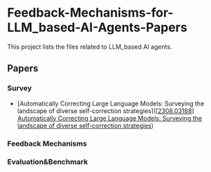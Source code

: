 # Feedback-Mechanisms-for-LLM_based-AI-Agents-Papers
This project lists the files related to LLM_based AI agents.

## Papers

### Survey

- [Automatically Correcting Large Language Models: Surveying the landscape of diverse self-correction strategies]([[2308.03188\] Automatically Correcting Large Language Models: Surveying the landscape of diverse self-correction strategies](https://arxiv.org/abs/2308.03188))

### Feedback Mechanisms



### Evaluation&Benchmark
